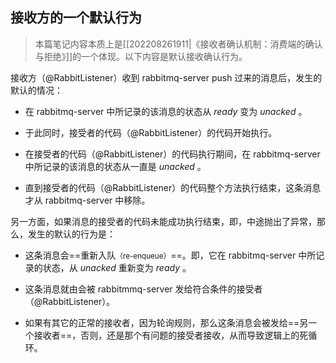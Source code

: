## 接收方的一个默认行为

> 本篇笔记内容本质上是[[202208261911|《接收者确认机制：消费端的确认与拒绝》]]的一个体现。以下内容是默认接收确认行为。

接收方（@RabbitListener）收到 rabbitmq-server push 过来的消息后，发生的默认的情况：

- 在 rabbitmq-server 中所记录的该消息的状态从 _ready_ 变为 _unacked_ 。

- 于此同时，接受者的代码（@RabbitListener）的代码开始执行。

- 在接受者的代码（@RabbitListener）的代码执行期间，在 rabbitmq-server 中所记录的该消息的状态从一直是 _unacked_ 。

- 直到接受者的代码（@RabbitListener）的代码整个方法执行结束，这条消息才从 rabbitmq-server 中移除。

另一方面，如果消息的接受者的代码未能成功执行结束，即，中途抛出了异常，那么，发生的默认的行为是：

- 这条消息会==重新入队<small>（re-enqueue）</small>==。即，它在 rabbitmq-server 中所记录的状态，从 _unacked_ 重新变为 _ready_ 。

- 这条消息就由会被 rabbitmmq-server 发给符合条件的接受者（@RabbitListener）。

- 如果有其它的正常的接收者，因为轮询规则，那么这条消息会被发给==另一个接收者==，否则，还是那个有问题的接受者接收，从而导致逻辑上的死循环。



